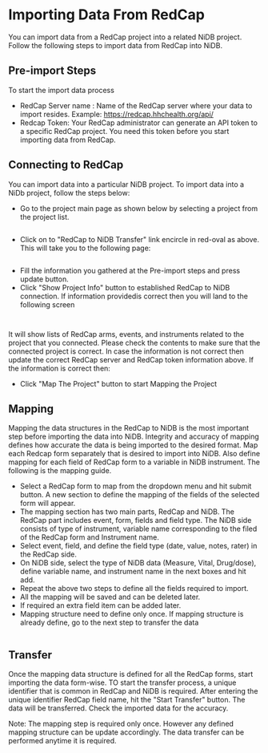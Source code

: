 # Importing Data From RedCap
You can import data from a RedCap project into a related NiDB project. Follow the following steps to import data from RedCap into NiDB.
## Pre-import Steps
To start the import data process
* RedCap Server name : Name of the RedCap server where your data to import resides. Example: https://redcap.hhchealth.org/api/
* Redcap Token: Your RedCap administrator can generate an API token to a specific RedCap project. You need this token before you start importing data from RedCap.
## Connecting to RedCap
You can import data into a particular NiDB project. To import data into a NiDb project, follow the steps below:
* Go to the project main page as shown below by selecting a project from the project list.

<!-- wp:image {"id":270,"sizeSlug":"large","linkDestination":"none"} -->
<figure class="wp-block-image size-large"><img src="http://neuroinfodb.org/wp-content/uploads/2021/09/ProjectScreen-1024x478.png" alt="" class="wp-image-270"/></figure>
<!-- /wp:image -->

* Click on to "RedCap to NiDB Transfer" link encircle in red-oval as above. This will take you to the following page:
<!-- wp:image {"id":271,"sizeSlug":"large","linkDestination":"none"} -->
<figure class="wp-block-image size-large"><img src="http://neuroinfodb.org/wp-content/uploads/2021/09/RedCap2NiDBConnectScreen-1024x498.png" alt="" class="wp-image-271"/></figure>
<!-- /wp:image -->

* Fill the information you gathered at the Pre-import steps and press update button.
* Click "Show Project Info" button to established RedCap to NiDB connection. If information providedis correct then you will land to the following screen

<!-- wp:image {"id":300,"sizeSlug":"full","linkDestination":"none"} -->
<figure class="wp-block-image size-full"><img src="http://neuroinfodb.org/wp-content/uploads/2021/11/RedCap2NiDBConnEstablished-1024x332-1.png" alt="" class="wp-image-300"/></figure>
<!-- /wp:image -->

<!-- wp:image {"id":272,"sizeSlug":"large","linkDestination":"none"} -->
<figure class="wp-block-image size-large"><img src="http://neuroinfodb.org/wp-content/uploads/2021/09/RedCap2NiDBConnEstablished-1024x332.png" alt="" class="wp-image-272"/></figure>
<!-- /wp:image -->

It will show lists of RedCap arms, events, and instruments related to the project that you connected. Please check the contents to make sure that the connected project is correct. In case the information is not correct then update the correct RedCap server and RedCap token information above. If the information is correct then:

* Click "Map The Project" button to start Mapping the Project

## Mapping
Mapping the data structures in the RedCap to NiDB is the most important step before importing the data into NiDB. Integrity and accuracy of mapping defines how accurate the data is being imported to the desired format. Map each Redcap form separately that is desired to import into NiDB.  Also define mapping for each field of RedCap form to a variable in NiDB instrument. The following is the mapping guide.

* Select a RedCap form to map from the dropdown menu and hit submit button. A new section to define the mapping of the fields of the selected form will appear. 
* The mapping section has two main parts, RedCap and NiDB. The RedCap part includes event, form, fields and field type. The NiDB side consists of type of instrument, variable name corresponding to the filed of the RedCap form and Instrument name.
* Select event, field, and define the field type (date, value, notes, rater) in the RedCap side.
* On NiDB side, select the type of NiDB data (Measure, Vital, Drug/dose), define variable name, and instrument name in the next boxes and hit add.
* Repeat the above two steps to define all the fields required to import.
* All the mapping will be saved and can be deleted later.
* If required an extra field item can be added later.
* Mapping structure need to define only once. If mapping structure is already define, go to the next step to transfer the data

<!-- wp:image {"id":266,"sizeSlug":"large","linkDestination":"none"} -->
<figure class="wp-block-image size-large"><img src="http://neuroinfodb.org/wp-content/uploads/2021/09/Mapping-1-1024x441.png" alt="" class="wp-image-266"/></figure>
<!-- /wp:image -->

## Transfer

Once the mapping data structure is defined for all the RedCap forms, start importing the data form-wise. TO start the transfer process, a unique identifier that is common in RedCap and NiDB is required. After entering the unique identifier RedCap field name, hit the "Start Transfer" button. The data will be transferred. Check the imported data for the accuracy. 

Note: The mapping step is required only once. However any defined mapping structure can be update accordingly. The data transfer can be performed anytime it is required.

<!-- wp:image {"id":268,"sizeSlug":"large","linkDestination":"none"} -->
<figure class="wp-block-image size-large"><img src="http://neuroinfodb.org/wp-content/uploads/2021/09/Transfer-1024x451.png" alt="" class="wp-image-268"/></figure>
<!-- /wp:image -->
